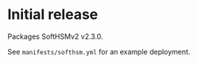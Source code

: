 # Initial release

Packages SoftHSMv2 v2.3.0.

See `manifests/softhsm.yml` for an example deployment.
